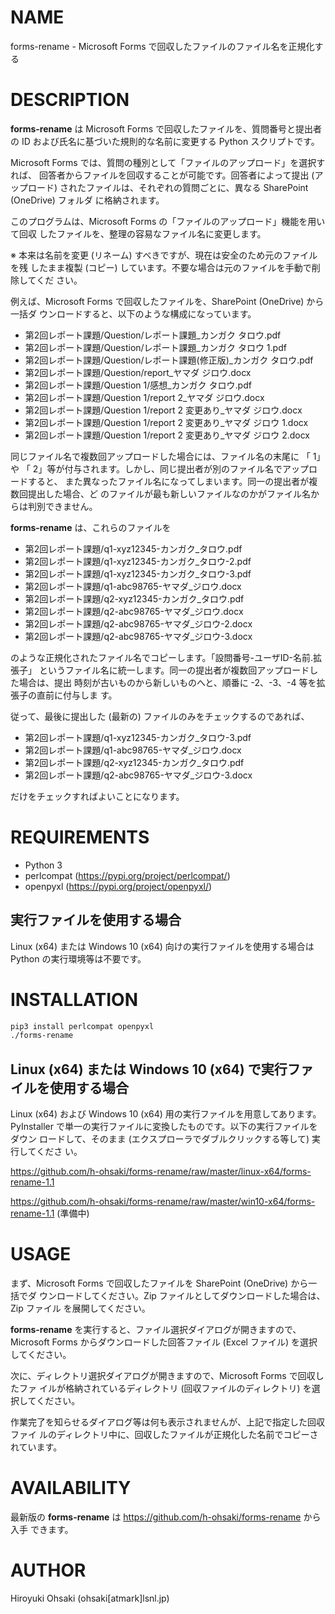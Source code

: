 # NAME

forms-rename - Microsoft Forms で回収したファイルのファイル名を正規化する

# DESCRIPTION

**forms-rename** は Microsoft Forms で回収したファイルを、質問番号と提出者の
ID および氏名に基づいた規則的な名前に変更する Python スクリプトです。

Microsoft Forms では、質問の種別として「ファイルのアップロード」を選択すれば、
回答者からファイルを回収することが可能です。回答者によって提出 (アップロード)
されたファイルは、それぞれの質問ごとに、異なる SharePoint (OneDrive) フォルダ
に格納されます。

このプログラムは、Microsoft Forms の「ファイルのアップロード」機能を用いて回収
したファイルを、整理の容易なファイル名に変更します。

※ 本来は名前を変更 (リネーム) すべきですが、現在は安全のため元のファイルを残
したまま複製 (コピー) しています。不要な場合は元のファイルを手動で削除してくだ
さい。

例えば、Microsoft Forms で回収したファイルを、SharePoint (OneDrive) から一括ダ
ウンロードすると、以下のような構成になっています。

- 第2回レポート課題/Question/レポート課題_カンガク タロウ.pdf
- 第2回レポート課題/Question/レポート課題_カンガク タロウ 1.pdf
- 第2回レポート課題/Question/レポート課題(修正版)_カンガク タロウ.pdf
- 第2回レポート課題/Question/report_ヤマダ ジロウ.docx
- 第2回レポート課題/Question 1/感想_カンガク タロウ.pdf
- 第2回レポート課題/Question 1/report 2_ヤマダ ジロウ.docx
- 第2回レポート課題/Question 1/report 2 変更あり_ヤマダ ジロウ.docx
- 第2回レポート課題/Question 1/report 2 変更あり_ヤマダ ジロウ 1.docx
- 第2回レポート課題/Question 1/report 2 変更あり_ヤマダ ジロウ 2.docx

同じファイル名で複数回アップロードした場合には、ファイル名の末尾に 「 1」や
「 2」等が付与されます。しかし、同じ提出者が別のファイル名でアップロードすると、
また異なったファイル名になってしまいます。同一の提出者が複数回提出した場合、ど
のファイルが最も新しいファイルなのかがファイル名からは判別できません。

**forms-rename** は、これらのファイルを

- 第2回レポート課題/q1-xyz12345-カンガク_タロウ.pdf
- 第2回レポート課題/q1-xyz12345-カンガク_タロウ-2.pdf
- 第2回レポート課題/q1-xyz12345-カンガク_タロウ-3.pdf
- 第2回レポート課題/q1-abc98765-ヤマダ_ジロウ.docx
- 第2回レポート課題/q2-xyz12345-カンガク_タロウ.pdf
- 第2回レポート課題/q2-abc98765-ヤマダ_ジロウ.docx
- 第2回レポート課題/q2-abc98765-ヤマダ_ジロウ-2.docx
- 第2回レポート課題/q2-abc98765-ヤマダ_ジロウ-3.docx

のような正規化されたファイル名でコピーします。「設問番号-ユーザID-名前.拡張子」
というファイル名に統一します。同一の提出者が複数回アップロードした場合は、提出
時刻が古いものから新しいものへと、順番に -2、-3、-4 等を拡張子の直前に付与しま
す。

従って、最後に提出した (最新の) ファイルのみをチェックするのであれば、

- 第2回レポート課題/q1-xyz12345-カンガク_タロウ-3.pdf
- 第2回レポート課題/q1-abc98765-ヤマダ_ジロウ.docx
- 第2回レポート課題/q2-xyz12345-カンガク_タロウ.pdf
- 第2回レポート課題/q2-abc98765-ヤマダ_ジロウ-3.docx

だけをチェックすればよいことになります。

# REQUIREMENTS

- Python 3
- perlcompat (https://pypi.org/project/perlcompat/)
- openpyxl (https://pypi.org/project/openpyxl/)

## 実行ファイルを使用する場合

Linux (x64) または Windows 10 (x64) 向けの実行ファイルを使用する場合は Python
の実行環境等は不要です。

# INSTALLATION

```sh
pip3 install perlcompat openpyxl
./forms-rename
```
## Linux (x64) または Windows 10 (x64) で実行ファイルを使用する場合

Linux (x64) および Windows 10 (x64) 用の実行ファイルを用意してあります。
PyInstaller で単一の実行ファイルに変換したものです。以下の実行ファイルをダウン
ロードして、そのまま (エクスプローラでダブルクリックする等して) 実行してくださ
い。

https://github.com/h-ohsaki/forms-rename/raw/master/linux-x64/forms-rename-1.1

https://github.com/h-ohsaki/forms-rename/raw/master/win10-x64/forms-rename-1.1 (準備中)


# USAGE

まず、Microsoft Forms で回収したファイルを SharePoint (OneDrive) から一括でダ
ウンロードしてください。Zip ファイルとしてダウンロードした場合は、Zip ファイル
を展開してください。

**forms-rename** を実行すると、ファイル選択ダイアログが開きますので、Microsoft
Forms からダウンロードした回答ファイル (Excel ファイル) を選択してください。

次に、ディレクトリ選択ダイアログが開きますので、Microsoft Forms で回収したファ
イルが格納されているディレクトリ (回収ファイルのディレクトリ) を選択してください。

作業完了を知らせるダイアログ等は何も表示されませんが、上記で指定した回収ファイ
ルのディレクトリ中に、回収したファイルが正規化した名前でコピーされています。

# AVAILABILITY

最新版の **forms-rename** は https://github.com/h-ohsaki/forms-rename から入手
できます。

# AUTHOR

Hiroyuki Ohsaki (ohsaki[atmark]lsnl.jp)
